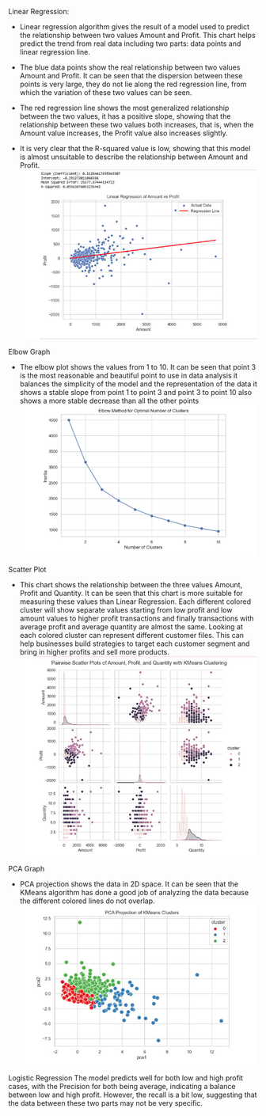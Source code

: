 Linear Regression: 
-  Linear regression algorithm gives the result of a model used to predict the relationship between two values ​​Amount and Profit. This chart helps predict the trend from real data including two parts: data points and linear regression line.

- The blue data points show the real relationship between two values ​​Amount and Profit. It can be seen that the dispersion between these points is very large, they do not lie along the red regression line, from which the variation of these two values ​​can be seen.

- The red regression line shows the most generalized relationship between the two values, it has a positive slope, showing that the relationship between these two values ​​both increases, that is, when the Amount value increases, the Profit value also increases slightly.
- It is very clear that the R-squared value is low, showing that this model is almost unsuitable to describe the relationship between Amount and Profit.
![Linear Regression](image/linear.jpg)

Elbow Graph
- The elbow plot shows the values ​​from 1 to 10. It can be seen that point 3 is the most reasonable and beautiful point to use in data analysis it balances the simplicity of the model and the representation of the data it shows a stable slope from point 1 to point 3 and point 3 to point 10 also shows a more stable decrease than all the other points
![Elbow Graph](image/elbow.jpg)

Scatter Plot 
- This chart shows the relationship between the three values ​​Amount, Profit and Quantity. It can be seen that this chart is more suitable for measuring these values ​​than Linear Regression. Each different colored cluster will show separate values ​​starting from low profit and low amount values ​​to higher profit transactions and finally transactions with average profit and average quantity are almost the same. Looking at each colored cluster can represent different customer files. This can help businesses build strategies to target each customer segment and bring in higher profits and sell more products.
![Scatter Plot](image/Kmeans.jpg)

PCA Graph
- PCA projection shows the data in 2D space. It can be seen that the KMeans algorithm has done a good job of analyzing the data because the different colored lines do not overlap.
![PCA Graph](image/pca.jpg)

Logistic Regression
The model predicts well for both low and high profit cases, with the Precision for both being average, indicating a balance between low and high profit. However, the recall is a bit low, suggesting that the data between these two parts may not be very specific.
